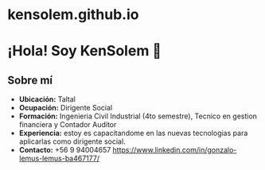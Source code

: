 # kensolem.github.io

# ¡Hola! Soy KenSolem 👋

## Sobre mí

* **Ubicación:** Taltal
* **Ocupación:** Dirigente Social
* **Formación:** Ingenieria Civil Industrial (4to semestre), Tecnico en gestion financiera y Contador Auditor
* **Experiencia:** estoy es capacitandome en las nuevas tecnologias para aplicarlas como dirigente social.
* **Contacto:** +56 9 94004657 https://www.linkedin.com/in/gonzalo-lemus-lemus-ba467177/
